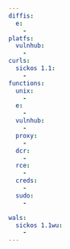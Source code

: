 ```yaml
---
diffis:
  e:
    -
platfs:
  vulnhub:
    -
curls:
  sickos 1.1:
    -
functions:
  unix:
    -
  e:
    -
  vulnhub:
    -
  proxy:
    -
  dcr:
    -
  rce:
    -
  creds:
    -
  sudo:
    -

wals:
  sickos 1.1wu:
    -
---
```

